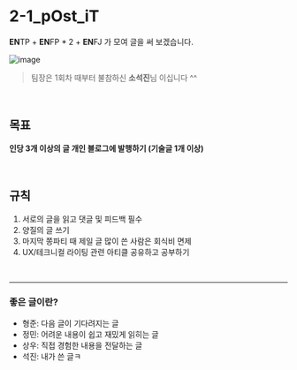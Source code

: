 # 2-1_pOst_iT

**EN**TP +  **EN**FP * 2 + **EN**FJ 가 모여 글을 써 보겠습니다.

![image](https://github.com/sipe-team/2-1_pOst_iT/assets/79236624/5ee6079b-6111-4e85-ba89-039dcbea75b1)

> 팀장은 1회차 때부터 불참하신 **소석진**님 이십니다 ^^

&nbsp;

## 목표

**인당 3개 이상의 글 개인 블로그에 발행하기 (기술글 1개 이상)**

&nbsp;

## 규칙
1. 서로의 글을 읽고 댓글 및 피드백 필수
2. 양질의 글 쓰기
3. 마지막 쫑파티 때 제일 글 많이 쓴 사람은 회식비 면제
4. UX/테크니컬 라이팅 관련 아티클 공유하고 공부하기

&nbsp;

---

### 좋은 글이란?

- 형준: 다음 글이 기다려지는 글
- 정민: 어려운 내용이 쉽고 재밌게 읽히는 글
- 상우: 직접 경험한 내용을 전달하는 글
- 석진: 내가 쓴 글ㅋ
